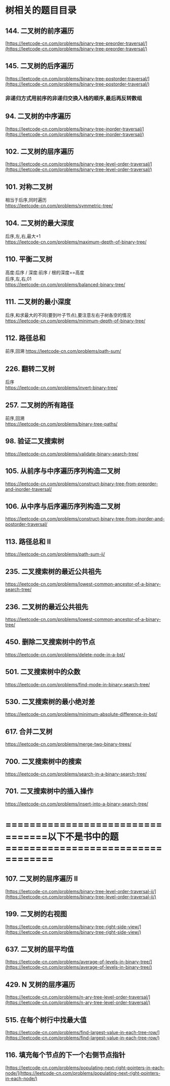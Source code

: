 # 树相关的题目目录

## 144. 二叉树的前序遍历

[https://leetcode-cn.com/problems/binary-tree-preorder-traversal/](https://leetcode-cn.com/problems/binary-tree-preorder-traversal/)

## 145. 二叉树的后序遍历

[https://leetcode-cn.com/problems/binary-tree-postorder-traversal/](https://leetcode-cn.com/problems/binary-tree-postorder-traversal/)

### 非递归方式用前序的非递归交换入栈的顺序,最后再反转数组

## 94. 二叉树的中序遍历

[https://leetcode-cn.com/problems/binary-tree-inorder-traversal/](https://leetcode-cn.com/problems/binary-tree-inorder-traversal/)

## 102. 二叉树的层序遍历

[https://leetcode-cn.com/problems/binary-tree-level-order-traversal/](https://leetcode-cn.com/problems/binary-tree-level-order-traversal/)

## 101. 对称二叉树

相当于后序,同时遍历  
https://leetcode-cn.com/problems/symmetric-tree/

## 104. 二叉树的最大深度

后序,左,右,最大+1  
https://leetcode-cn.com/problems/maximum-depth-of-binary-tree/

## 110. 平衡二叉树

高度:后序 / 深度:前序 / 根的深度==高度   
后序,左,右,01  
https://leetcode-cn.com/problems/balanced-binary-tree/

## 111. 二叉树的最小深度

后序,和求最大的不同(要到叶子节点),要注意左右子树各空的情况  
https://leetcode-cn.com/problems/minimum-depth-of-binary-tree/

## 112. 路径总和

前序,回溯
https://leetcode-cn.com/problems/path-sum/

## 226. 翻转二叉树

后序  
https://leetcode-cn.com/problems/invert-binary-tree/

## 257. 二叉树的所有路径

前序,回溯    
https://leetcode-cn.com/problems/binary-tree-paths/

## 98. 验证二叉搜索树

https://leetcode-cn.com/problems/validate-binary-search-tree/

## 105. 从前序与中序遍历序列构造二叉树

https://leetcode-cn.com/problems/construct-binary-tree-from-preorder-and-inorder-traversal/

## 106. 从中序与后序遍历序列构造二叉树

https://leetcode-cn.com/problems/construct-binary-tree-from-inorder-and-postorder-traversal/

## 113. 路径总和 II

https://leetcode-cn.com/problems/path-sum-ii/

## 235. 二叉搜索树的最近公共祖先

https://leetcode-cn.com/problems/lowest-common-ancestor-of-a-binary-search-tree/

## 236. 二叉树的最近公共祖先

https://leetcode-cn.com/problems/lowest-common-ancestor-of-a-binary-tree/

## 450. 删除二叉搜索树中的节点

https://leetcode-cn.com/problems/delete-node-in-a-bst/

## 501. 二叉搜索树中的众数

https://leetcode-cn.com/problems/find-mode-in-binary-search-tree/

## 530. 二叉搜索树的最小绝对差

https://leetcode-cn.com/problems/minimum-absolute-difference-in-bst/

## 617. 合并二叉树

https://leetcode-cn.com/problems/merge-two-binary-trees/

## 700. 二叉搜索树中的搜索

https://leetcode-cn.com/problems/search-in-a-binary-search-tree/

## 701. 二叉搜索树中的插入操作

https://leetcode-cn.com/problems/insert-into-a-binary-search-tree/

# =================================以下不是书中的题==================================

## 107. 二叉树的层序遍历 II

[https://leetcode-cn.com/problems/binary-tree-level-order-traversal-ii/](https://leetcode-cn.com/problems/binary-tree-level-order-traversal-ii/)

## 199. 二叉树的右视图

[https://leetcode-cn.com/problems/binary-tree-right-side-view/](https://leetcode-cn.com/problems/binary-tree-right-side-view/)

## 637. 二叉树的层平均值

[https://leetcode-cn.com/problems/average-of-levels-in-binary-tree/](https://leetcode-cn.com/problems/average-of-levels-in-binary-tree/)

## 429. N 叉树的层序遍历

[https://leetcode-cn.com/problems/n-ary-tree-level-order-traversal/](https://leetcode-cn.com/problems/n-ary-tree-level-order-traversal/)

## 515. 在每个树行中找最大值

[https://leetcode-cn.com/problems/find-largest-value-in-each-tree-row/](https://leetcode-cn.com/problems/find-largest-value-in-each-tree-row/)

## 116. 填充每个节点的下一个右侧节点指针

[https://leetcode-cn.com/problems/populating-next-right-pointers-in-each-node/](https://leetcode-cn.com/problems/populating-next-right-pointers-in-each-node/)